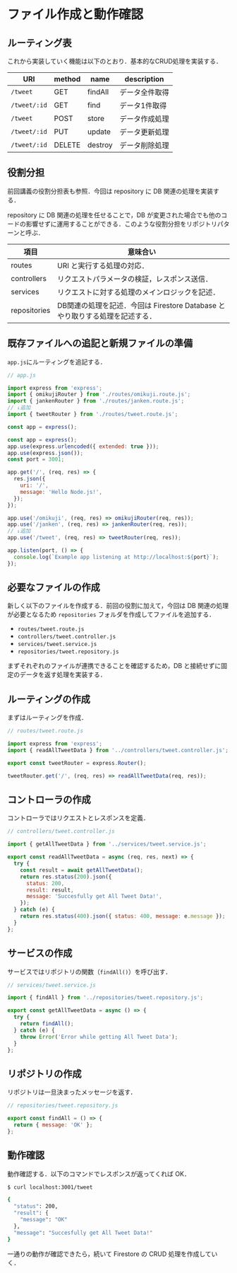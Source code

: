 # ファイル作成と動作確認

## ルーティング表

これから実装していく機能は以下のとおり．基本的なCRUD処理を実装する．

|URI|method|name|description|
|-|-|-|-|
|`/tweet`|GET|findAll|データ全件取得|
|`/tweet/:id`|GET|find|データ1件取得|
|`/tweet`|POST|store|データ作成処理|
|`/tweet/:id`|PUT|update|データ更新処理|
|`/tweet/:id`|DELETE|destroy|データ削除処理|

## 役割分担

前回講義の役割分担表も参照．今回は repository に DB 関連の処理を実装する．

repository に DB 関連の処理を任せることで，DB が変更された場合でも他のコードの影響せずに運用することができる．このような役割分担をリポジトリパターンと呼ぶ．


|項目|意味合い|
|-|-|
|routes|URI と実行する処理の対応．|
|controllers| リクエストパラメータの検証，レスポンス送信．|
|services|リクエストに対する処理のメインロジックを記述．|
|repositories|DB関連の処理を記述．今回は Firestore Database とやり取りする処理を記述する．|


## 既存ファイルへの追記と新規ファイルの準備

`app.js`にルーティングを追記する．

```js
// app.js

import express from 'express';
import { omikujiRouter } from './routes/omikuji.route.js';
import { jankenRouter } from './routes/janken.route.js';
// ↓追加
import { tweetRouter } from './routes/tweet.route.js';

const app = express();

const app = express();
app.use(express.urlencoded({ extended: true }));
app.use(express.json());
const port = 3001;

app.get('/', (req, res) => {
  res.json({
    uri: '/',
    message: 'Hello Node.js!',
  });
});

app.use('/omikuji', (req, res) => omikujiRouter(req, res));
app.use('/janken', (req, res) => jankenRouter(req, res));
// ↓追加
app.use('/tweet', (req, res) => tweetRouter(req, res));

app.listen(port, () => {
  console.log(`Example app listening at http://localhost:${port}`);
});

```

## 必要なファイルの作成

新しく以下のファイルを作成する．前回の役割に加えて，今回は DB 関連の処理が必要となるため `repositories` フォルダを作成してファイルを追加する．

- `routes/tweet.route.js`
- `controllers/tweet.controller.js`
- `services/tweet.service.js`
- `repositories/tweet.repository.js`

まずそれぞれのファイルが連携できることを確認するため，DB と接続せずに固定のデータを返す処理を実装する．

## ルーティングの作成

まずはルーティングを作成．

```js
// routes/tweet.route.js

import express from 'express';
import { readAllTweetData } from '../controllers/tweet.controller.js';

export const tweetRouter = express.Router();

tweetRouter.get('/', (req, res) => readAllTweetData(req, res));

```

## コントローラの作成

コントローラではリクエストとレスポンスを定義．

```js
// controllers/tweet.controller.js

import { getAllTweetData } from '../services/tweet.service.js';

export const readAllTweetData = async (req, res, next) => {
  try {
    const result = await getAllTweetData();
    return res.status(200).json({
      status: 200,
      result: result,
      message: 'Succesfully get All Tweet Data!',
    });
  } catch (e) {
    return res.status(400).json({ status: 400, message: e.message });
  }
};

```

## サービスの作成

サービスではリポジトリの関数（`findAll()`）を呼び出す．

```js
// services/tweet.service.js

import { findAll } from '../repositories/tweet.repository.js';

export const getAllTweetData = async () => {
  try {
    return findAll();
  } catch (e) {
    throw Error('Error while getting All Tweet Data');
  }
};

```

## リポジトリの作成

リポジトリは一旦決まったメッセージを返す．

```js
// repositories/tweet.repository.js

export const findAll = () => {
  return { message: 'OK' };
};

```

## 動作確認

動作確認する．以下のコマンドでレスポンスが返ってくれば OK．

```bash
$ curl localhost:3001/tweet

{
  "status": 200,
  "result": {
    "message": "OK"
  },
  "message": "Succesfully get All Tweet Data!"
}

```

一通りの動作が確認できたら，続いて Firestore の CRUD 処理を作成していく．
